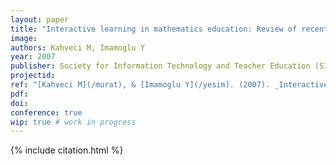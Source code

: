 ```yaml
---
layout: paper
title: "Interactive learning in mathematics education: Review of recent literature"
image:
authors: Kahveci M, Imamoglu Y
year: 2007
publisher: Society for Information Technology and Teacher Education (SITE)
projectid:
ref: "[Kahveci M](/murat), & [Imamoglu Y](/yesim). (2007). _Interactive learning in mathematics education: Review of recent literature_. Paper presented at the Society for Information Technology and Teacher Education (SITE). San Antonio, USA. March 5 - 9, 2007."
pdf:
doi:
conference: true 
wip: true # work in progress 
---
```


{% include citation.html %}